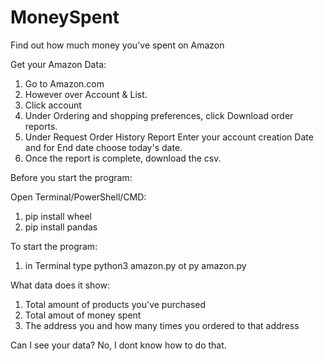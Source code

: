 # MoneySpent
Find out how much money you've spent on Amazon


Get your Amazon Data:

1. Go to Amazon.com
2. However over Account & List.
3. Click account
4. Under Ordering and shopping preferences, click Download order reports.
5. Under Request Order History Report Enter your account creation Date and for End date choose today's date.
6. Once the report is complete, download the csv.

Before you start the program:

Open Terminal/PowerShell/CMD:

1. pip install wheel
2. pip install pandas

To start the program:

1. in Terminal type python3 amazon.py ot py amazon.py

What data does it show:

1. Total amount of products you've purchased
2. Total amout of money spent
3. The address you and how many times you ordered to that address


Can I see your data? No, I dont know how to do that.
